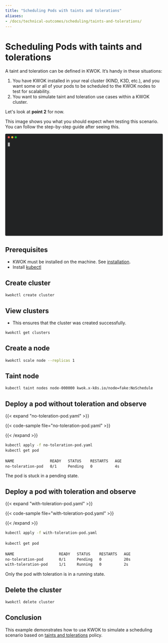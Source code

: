 ```yaml
---
title: "Scheduling Pods with taints and tolerations"
aliases:
- /docs/technical-outcomes/scheduling/taints-and-tolerations/
---
```


# Scheduling Pods with taints and tolerations

A taint and toleration can be defined in KWOK. It’s handy in these situations:

1. You have KWOK installed in your real cluster (KIND, K3D, etc.), and you want some or all of your pods to be scheduled to the KWOK nodes to test for scalability.
2. You want to simulate taint and toleration use cases within a KWOK cluster.

Let's look at **point 2** for now.

This image shows you what you should expect when testing this scenario.
You can follow the step-by-step guide after seeing this.

<img width="700px" src="taints-and-tolerations.svg">

## Prerequisites

- KWOK must be installed on the machine. See [installation](https://kwok.sigs.k8s.io/docs/user/installation/).
- Install [kubectl](https://kubernetes.io/docs/tasks/tools/install-kubectl-linux/)

## Create cluster

```bash
kwokctl create cluster
```

## View clusters

- This ensures that the cluster was created successfully.

```bash
kwokctl get clusters
```

## Create a node

```bash
kwokctl scale node --replicas 1
```

## Taint node

```bash
kubectl taint nodes node-000000 kwok.x-k8s.io/node=fake:NoSchedule
```

## Deploy a pod without toleration and observe

{{< expand "no-toleration-pod.yaml" >}}

{{< code-sample file="no-toleration-pod.yaml" >}}

{{< /expand >}}

```bash
kubectl apply -f no-toleration-pod.yaml
kubectl get pod

NAME                READY   STATUS    RESTARTS   AGE
no-toleration-pod   0/1     Pending   0          4s
```

The pod is stuck in a pending state.

## Deploy a pod with toleration and observe

{{< expand "with-toleration-pod.yaml" >}}

{{< code-sample file="with-toleration-pod.yaml" >}}

{{< /expand >}}

```bash
kubectl apply -f with-toleration-pod.yaml

kubectl get pod

NAME                    READY   STATUS    RESTARTS   AGE
no-toleration-pod       0/1     Pending   0          20s
with-toleration-pod     1/1     Running   0          2s
```

Only the pod with toleration is in a running state.

## Delete the cluster

```bash
kwokctl delete cluster
```

## Conclusion

This example demonstrates how to use KWOK to simulate a scheduling
scenario based on [taints and tolerations](https://kubernetes.io/docs/concepts/scheduling-eviction/taint-and-toleration/) policy.
